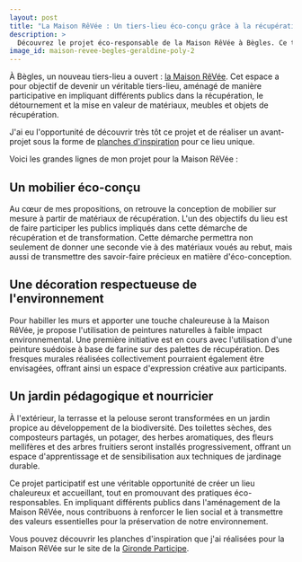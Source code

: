 ```yaml
---
layout: post
title: "La Maison RêVée : Un tiers-lieu éco-conçu grâce à la récupération participative"
description: >
  Découvrez le projet éco-responsable de la Maison RêVée à Bègles. Ce tiers-lieu zéro déchet sera aménagé de façon participative à partir de matériaux recyclés. Pistes de décoratrice : mobilier éco-conçu, peintures naturelles, jardin pédagogique.
image_id: maison-revee-begles-geraldine-poly-2
---
```


À Bègles, un nouveau tiers-lieu a ouvert : [la Maison RêVée](https://maisonrevee.org/). Cet espace a pour objectif de devenir un véritable tiers-lieu, aménagé de manière participative en impliquant différents publics dans la récupération, le détournement et la mise en valeur de matériaux, meubles et objets de récupération.

J'ai eu l'opportunité de découvrir très tôt ce projet et de réaliser un avant-projet sous la forme de [planches d'inspiration](https://jeparticipe.gironde.fr/blog/le-projet-damenagement-de-la-maison-revee-vu-par-geraldine-poly) pour ce lieu unique.

Voici les grandes lignes de mon projet pour la Maison RêVée :

## Un mobilier éco-conçu

Au cœur de mes propositions, on retrouve la conception de mobilier sur mesure à partir de matériaux de récupération. L'un des objectifs du lieu est de faire participer les publics impliqués dans cette démarche de récupération et de transformation. Cette démarche permettra non seulement de donner une seconde vie à des matériaux voués au rebut, mais aussi de transmettre des savoir-faire précieux en matière d'éco-conception.

## Une décoration respectueuse de l'environnement

Pour habiller les murs et apporter une touche chaleureuse à la Maison RêVée, je propose l'utilisation de peintures naturelles à faible impact environnemental. Une première initiative est en cours avec l'utilisation d'une peinture suédoise à base de farine sur des palettes de récupération. Des fresques murales réalisées collectivement pourraient également être envisagées, offrant ainsi un espace d'expression créative aux participants.

## Un jardin pédagogique et nourricier

À l'extérieur, la terrasse et la pelouse seront transformées en un jardin propice au développement de la biodiversité. Des toilettes sèches, des composteurs partagés, un potager, des herbes aromatiques, des fleurs mellifères et des arbres fruitiers seront installés progressivement, offrant un espace d'apprentissage et de sensibilisation aux techniques de jardinage durable.

Ce projet participatif est une véritable opportunité de créer un lieu chaleureux et accueillant, tout en promouvant des pratiques éco-responsables. En impliquant différents publics dans l'aménagement de la Maison RêVée, nous contribuons à renforcer le lien social et à transmettre des valeurs essentielles pour la préservation de notre environnement.

Vous pouvez découvrir les planches d'inspiration que j'ai réalisées pour la Maison RêVée sur le site de la [Gironde Participe](https://jeparticipe.gironde.fr/blog/le-projet-damenagement-de-la-maison-revee-vu-par-geraldine-poly).
